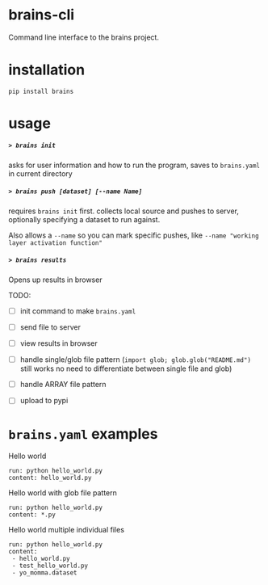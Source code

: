 brains-cli
==========

Command line interface to the brains project.


installation
============

```pip install brains```



usage
=====

##### `> brains init`

asks for user information and how to run the program, saves to `brains.yaml` in current directory

##### `> brains push [dataset] [--name Name]`

requires `brains init` first. collects local source and pushes to server, optionally specifying
a dataset to run against.

Also allows a `--name` so you can mark specific pushes, like `--name "working layer activation function"`

##### `> brains results`

Opens up results in browser

TODO:

 - [ ] init command to make `brains.yaml`
 - [ ] send file to server
 - [ ] view results in browser
 - [ ] handle single/glob file pattern (`import glob; glob.glob("README.md")` still works no need to differentiate between single file and glob)
 - [ ] handle ARRAY file pattern
 - [ ] upload to pypi


`brains.yaml` examples
==================

Hello world
```
run: python hello_world.py
content: hello_world.py
```

Hello world with glob file pattern
```
run: python hello_world.py
content: *.py
```

Hello world multiple individual files
```
run: python hello_world.py
content:
 - hello_world.py
 - test_hello_world.py
 - yo_momma.dataset
```
